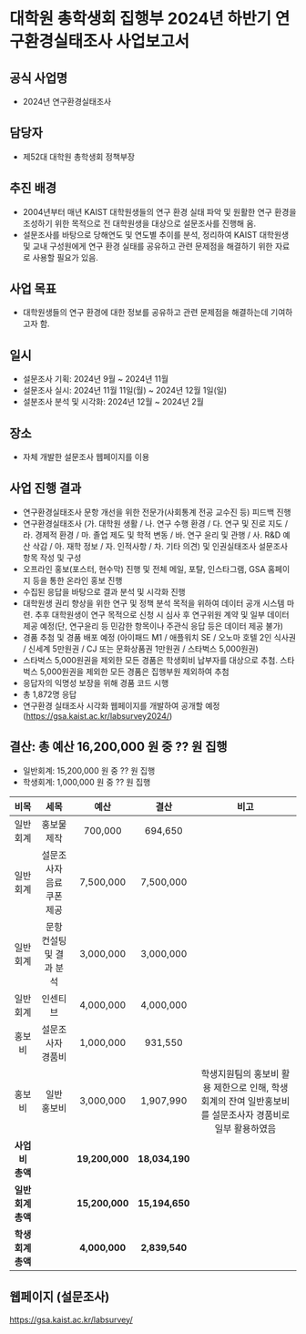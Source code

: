 대학원 총학생회 집행부 2024년 하반기 연구환경실태조사 사업보고서
===

## 공식 사업명
- 2024년 연구환경실태조사

## 담당자
- 제52대 대학원 총학생회 정책부장

## 추진 배경
- 2004년부터 매년 KAIST 대학원생들의 연구 환경 실태 파악 및 원활한 연구 환경을 조성하기 위한 목적으로 전 대학원생을 대상으로 설문조사를 진행해 옴. 
- 설문조사를 바탕으로 당해연도 및 연도별 추이를 분석, 정리하여 KAIST 대학원생 및 교내 구성원에게 연구 환경 실태를 공유하고 관련 문제점을 해결하기 위한 자료로 사용할 필요가 있음. 

## 사업 목표
- 대학원생들의 연구 환경에 대한 정보를 공유하고 관련 문제점을 해결하는데 기여하고자 함. 

## 일시
- 설문조사 기획: 2024년 9월 ~ 2024년 11월
- 설문조사 실시: 2024년 11월 11일(월) ~ 2024년 12월 1일(일)
- 설분조사 분석 및 시각화: 2024년 12월 ~ 2024년 2월

## 장소
- 자체 개발한 설문조사 웹페이지를 이용 

## 사업 진행 결과
- 연구환경실태조사 문항 개선을 위한 전문가(사회통계 전공 교수진 등) 피드백 진행 
- 연구환경실태조사 (가. 대학원 생활 / 나. 연구 수행 환경 / 다. 연구 및 진로 지도 / 라. 경제적 환경 / 마. 졸업 제도 및 학적 변동 / 바. 연구 윤리 및 관행 / 사. R&D 예산 삭감 / 아. 재학 정보 / 자. 인적사항 / 차. 기타 의견) 및 인권실태조사 설문조사 항목 작성 및 구성 
- 오프라인 홍보(포스터, 현수막) 진행 및 전체 메일, 포탈, 인스타그램, GSA 홈페이지 등을 통한 온라인 홍보 진행 
- 수집된 응답을 바탕으로 결과 분석 및 시각화 진행 
- 대학원생 권리 향상을 위한 연구 및 정책 분석 목적을 위하여 데이터 공개 시스템 마련. 추후 대학원생이 연구 목적으로 신청 시 심사 후 연구위원 계약 및 일부 데이터 제공 예정(단, 연구윤리 등 민감한 항목이나 주관식 응답 등은 데이터 제공 불가) 
- 경품 추첨 및 경품 배포 예정 (아이패드 M1 / 애플워치 SE / 오노마 호텔 2인 식사권 / 신세계 5만원권 / CJ 또는 문화상품권 1만원권 / 스타벅스 5,000원권) 
- 스타벅스 5,000원권을 제외한 모든 경품은 학생회비 납부자를 대상으로 추첨. 스타벅스 5,000원권을 제외한 모든 경품은 집행부원 제외하여 추첨 
- 응답자의 익명성 보장을 위해 경품 코드 시행 
- 총 1,872명 응답 
- 연구환경 실태조사 시각화 웹페이지를 개발하여 공개할 예정 (https://gsa.kaist.ac.kr/labsurvey2024/)

## 결산: 총 예산 16,200,000 원 중 ?? 원 집행
- 일반회계: 15,200,000 원 중 ?? 원 집행 
- 학생회계: 1,000,000 원 중 ?? 원 집행 

|  **비목** |   **세목**   | **예산** | **결산** | **비고** |
| :--------: | :------------------------------------------------------: | :------------: | :-------------: | :-------------: |
|  일반회계  |                       홍보물 제작                        |    700,000     | 694,650 ||
|  일반회계  |                설문조사자 음료 쿠폰 제공                 |   7,500,000    | 7,500,000 ||
|  일반회계  |                 문항 컨설팅 및 결과 분석                  |   3,000,000     | 3,000,000 ||
|  일반회계  |                      인센티브                         |   4,000,000   | 4,000,000   ||
|   홍보비   |                    설문조사자 경품비                     |   1,000,000    | 931,550 ||
|   홍보비   |                     일반 홍보비                        |    3,000,000    | 1,907,990 | 학생지원팀의 홍보비 활용 제한으로 인해, 학생회계의 잔여 일반홍보비를 설문조사자 경품비로 일부 활용하였음 |
| **사업비 총액** |    | **19,200,000** | **18,034,190** |  ||
| **일반회계 총액** |    | **15,200,000** | **15,194,650** |  ||
| **학생회계 총액** |    | **4,000,000** | **2,839,540** |  ||

## 웹페이지 (설문조사)
https://gsa.kaist.ac.kr/labsurvey/
